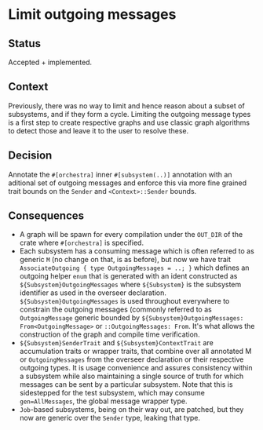 # Limit outgoing messages

## Status

Accepted + implemented.

## Context

Previously, there was no way to limit and hence reason about a subset of subsystems, and if they form a cycle. Limiting the outgoing message types is a first step to create respective graphs and use classic graph algorithms to detect those and leave it to the user to resolve these.

## Decision

Annotate the `#[orchestra]` inner `#[subsystem(..)]` annotation
with an aditional set of outgoing messages and enforce this via more fine grained trait bounds on the `Sender` and `<Context>::Sender` bounds.

## Consequences

* A graph will be spawn for every compilation under the `OUT_DIR` of the crate where `#[orchestra]` is specified.
* Each subsystem has a consuming message which is often referred to as generic `M` (no change on that, is as before), but now we have trait `AssociateOutgoing { type OutgoingMessages = ..; }` which defines an outgoing helper `enum` that is generated with an ident constructed as `${Subsystem}OutgoingMessages` where `${Subsystem}` is the subsystem identifier as used in the overseer declaration. `${Subsystem}OutgoingMessages` is used throughout everywhere to constrain the outgoing messages (commonly referred to as `OutgoingMessage` generic bounded by `${Subsystem}OutgoingMessages: From<OutgoingMessage>` or `::OutgoingMessages: From`. It's what allows the construction of the graph and compile time verification.
* `${Subsystem}SenderTrait` and `${Subsystem}ContextTrait` are accumulation traits or wrapper traits, that combine over all annotated M or `OutgoingMessages` from the overseer declaration or their respective outgoing types. It is usage convenience and assures consistency within a subsystem while also maintaining a single source of truth for which messages can be sent by a particular subsystem. Note that this is sidestepped for the test subsystem, which may consume `gen=AllMessages`, the global message wrapper type.
* `Job`-based subsystems, being on their way out, are patched, but they now are generic over the `Sender` type, leaking that type.

